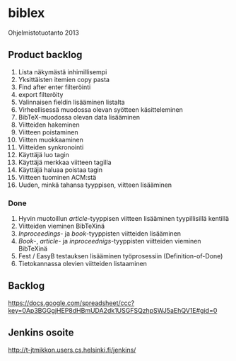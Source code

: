 # biblex

Ohjelmistotuotanto 2013

## Product backlog

1. Lista näkymästä inhimillisempi
1. Yksittäisten itemien copy pasta
1. Find after enter filteröinti
1. export filteröity
1. Valinnaisen fieldin lisääminen listalta
1. Virheellisessä muodossa olevan syötteen käsitteleminen
1. BibTeX-muodossa olevan data lisääminen
1. Viitteiden hakeminen
1. Viitteen poistaminen
1. Viitten muokkaaminen
1. Viitteiden synkronointi
1. Käyttäjä luo tagin
1. Käyttäjä merkkaa viitteen tagilla
1. Käyttäjä haluaa poistaa tagin
1. Viitteen tuominen ACM:stä
1. Uuden, minkä tahansa tyyppisen, viitteen lisääminen

### Done

1. Hyvin muotoillun *article*-tyyppisen viitteen lisääminen tyypillisillä kentillä
1. Viitteiden vieminen BibTeXinä
1. *Inproceedings*- ja *book*-tyyppisten viitteiden lisääminen
1. *Book*-, *article*- ja *inproceednigs*-tyyppisten viitteiden vieminen BibTeXinä
1. Fest / EasyB testauksen lisääminen työprosessiin (Definition-of-Done)
1. Tietokannassa olevien viitteiden listaaminen


## Backlog

https://docs.google.com/spreadsheet/ccc?key=0Ap3BGGgjHEP8dHBmUDA2dk1USGFSQzhpSWJ5aEhQV1E#gid=0


## Jenkins osoite

http://t-jtmikkon.users.cs.helsinki.fi/jenkins/


